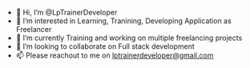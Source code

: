 - 👋 Hi, I’m @LpTrainerDeveloper
- 👀 I’m interested in Learning, Tranining, Developing Application as Freelancer
- 🌱 I’m currently Training and working on multiple freelancing projects
- 💞️ I’m looking to collaborate on Full stack development
- 📫 Please reachout to me on lptrainerdeveloper@gmail.com

<!---
LpTrainerDeveloper/LpTrainerDeveloper is a ✨ special ✨ repository because its `README.md` (this file) appears on your GitHub profile.
You can click the Preview link to take a look at your changes.
--->
